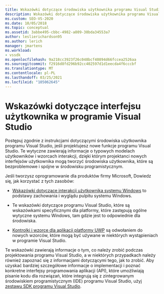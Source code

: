 ```yaml
---
title: Wskazówki dotyczące środowiska użytkownika programu Visual Studio | Microsoft Docs
description: Wskazówki dotyczące środowiska użytkownika programu Visual Studio zawierają popularne modele użytkowników i wzorce interakcji, które ułatwiają tworzenie spójnych środowisk użytkownika dla nowych funkcji.
ms.custom: SEO-VS-2020
ms.date: 10/05/2018
ms.topic: conceptual
ms.assetid: 3abbe495-cbbc-4982-a809-38bda34553a7
author: leslierichardson95
ms.author: lerich
manager: jmartens
ms.workload:
- vssdk
ms.openlocfilehash: 9a218cc3923f26c048bcf40894d66fccea2526aa
ms.sourcegitcommit: f2916d8fd296b92cc402597d1d1eecda4f6cccbf
ms.translationtype: MT
ms.contentlocale: pl-PL
ms.lasthandoff: 03/25/2021
ms.locfileid: "105062645"
---
```

# <a name="visual-studio-user-experience-guidelines"></a>Wskazówki dotyczące interfejsu użytkownika w programie Visual Studio
Postępuj zgodnie z instrukcjami dotyczącymi środowiska użytkownika programu Visual Studio, jeśli projektujesz nowe funkcje programu Visual Studio. Te wytyczne zawierają informacje o typowych modelach użytkowników i wzorcach interakcji, dzięki którym projektanci nowych interfejsów użytkownika mogą tworzyć środowiska użytkownika, które są bezproblemowe i spójne w środowisku programistycznym.

Jeśli tworzysz oprogramowanie dla produktów firmy Microsoft, Dowiedz się, jak korzystać z tych zasobów:

- [Wskazówki dotyczące interakcji użytkownika systemu Windows](/windows/win32/uxguide/guidelines) to podstawy zachowania i wyglądu pulpitu systemu Windows.

- Te wskazówki dotyczące programu Visual Studio, które są wskazówkami specyficznymi dla platformy, które zastępują ogólne wytyczne systemu Windows, tam gdzie jest to odpowiednie dla środowiska.

- [Kontrolki i wzorce dla aplikacji platformy UWP](/windows/uwp/design/controls-and-patterns) są odwołaniem do nowych wzorców, które mogą być używane w niektórych wystąpieniach w programie Visual Studio.

Te wskazówki zawierają informacje o tym, co należy zrobić podczas projektowania programu Visual Studio, a w niektórych przypadkach należy również zapoznać się z informacjami dotyczącymi tego, jak to zrobić. Aby uzyskać bardziej szczegółowe informacje o implementacji i poznać konkretne interfejsy programowania aplikacji (API), które umożliwiają pisanie kodu dla rozwiązań, które integrują się z zintegrowanym środowiskiem programistycznym (IDE) programu Visual Studio, użyj [zestawu SDK programu Visual Studio](../visual-studio-sdk.md).
